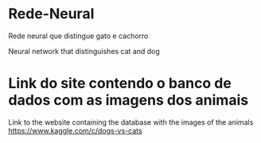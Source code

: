 # Rede-Neural
Rede neural que distingue gato e cachorro

Neural network that distinguishes cat and dog

# Link do site contendo o banco de dados com as imagens dos animais
Link to the website containing the database with the images of the animals
https://www.kaggle.com/c/dogs-vs-cats
